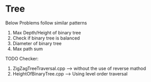 # Tree

Below Problems follow similar patterns
1. Max Depth/Height of binary tree
2. Check if binary tree is balanced
3. Diameter of binary tree
4. Max path sum


TODO Checker:
1. ZigZagTreeTraversal.cpp --> without the use of reverse mathod
2. HeightOfBinaryTree.cpp  --> Using level order traversal

